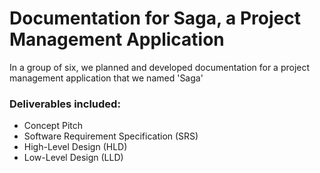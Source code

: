 # Documentation for Saga, a Project Management Application
In a group of six, we planned and developed documentation for a project management application that we named 'Saga'

### Deliverables included:
- Concept Pitch 
- Software Requirement Specification (SRS)
- High-Level Design (HLD)
- Low-Level Design (LLD)
